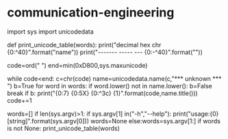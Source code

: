 # communication-engineering
import sys
import unicodedata

def print_unicode_table(words):
  print("decimal   hex   chr   {0:^40}".format("name"))
  print("-------   -----   ---   {0:-^40}".format(""))

  code=ord(" ")
  end=min(0xD800,sys.maxunicode)

  while code<end:
    c=chr(code)
    name=unicodedata.name(c,"*** unknown *** ")
    b=True
    for word in words:
      if word.lower() not in name.lower():
        b=False
        break
      if b:
        print("{0:7}   {0:5X}   {0:^3c}   {1}".format(code,name.title()))
        code+=1

words=[]
if len(sys.argv)>1:
  if sys.argv[1] in("-h","--help"):
    print("usage:{0}[string]".format(sys.argv[0]))
    words=None
  else:words=sys.argv[1:]
if words is not None:
  print_unicode_table(words)
